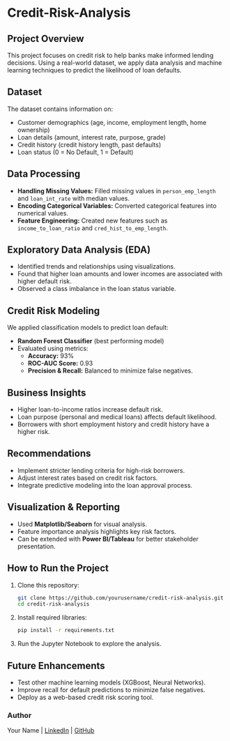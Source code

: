 # Credit-Risk-Analysis

## Project Overview
This project focuses on credit risk to help banks make informed lending decisions. Using a real-world dataset, we apply data analysis and machine learning techniques to predict the likelihood of loan defaults.

## Dataset
The dataset contains information on:
- Customer demographics (age, income, employment length, home ownership)
- Loan details (amount, interest rate, purpose, grade)
- Credit history (credit history length, past defaults)
- Loan status (0 = No Default, 1 = Default)

## Data Processing
- **Handling Missing Values:** Filled missing values in `person_emp_length` and `loan_int_rate` with median values.
- **Encoding Categorical Variables:** Converted categorical features into numerical values.
- **Feature Engineering:** Created new features such as `income_to_loan_ratio` and `cred_hist_to_emp_length`.

## Exploratory Data Analysis (EDA)
- Identified trends and relationships using visualizations.
- Found that higher loan amounts and lower incomes are associated with higher default risk.
- Observed a class imbalance in the loan status variable.

## Credit Risk Modeling
We applied classification models to predict loan default:
- **Random Forest Classifier** (best performing model)
- Evaluated using metrics:
  - **Accuracy:** 93%
  - **ROC-AUC Score:** 0.93
  - **Precision & Recall:** Balanced to minimize false negatives.

## Business Insights
- Higher loan-to-income ratios increase default risk.
- Loan purpose (personal and medical loans) affects default likelihood.
- Borrowers with short employment history and credit history have a higher risk.

## Recommendations
- Implement stricter lending criteria for high-risk borrowers.
- Adjust interest rates based on credit risk factors.
- Integrate predictive modeling into the loan approval process.

## Visualization & Reporting
- Used **Matplotlib/Seaborn** for visual analysis.
- Feature importance analysis highlights key risk factors.
- Can be extended with **Power BI/Tableau** for better stakeholder presentation.

## How to Run the Project
1. Clone this repository:
   ```bash
   git clone https://github.com/yourusername/credit-risk-analysis.git
   cd credit-risk-analysis
   ```
2. Install required libraries:
   ```bash
   pip install -r requirements.txt
   ```
3. Run the Jupyter Notebook to explore the analysis.

## Future Enhancements
- Test other machine learning models (XGBoost, Neural Networks).
- Improve recall for default predictions to minimize false negatives.
- Deploy as a web-based credit risk scoring tool.

### Author
Your Name | [LinkedIn](https://www.linkedin.com/in/yourprofile) | [GitHub](https://github.com/yourusername)

